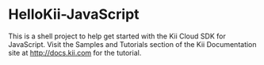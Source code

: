 HelloKii-JavaScript
===================

This is a shell project to help get started with the Kii Cloud SDK for JavaScript. Visit the Samples and Tutorials section of the Kii Documentation site at http://docs.kii.com for the tutorial.
